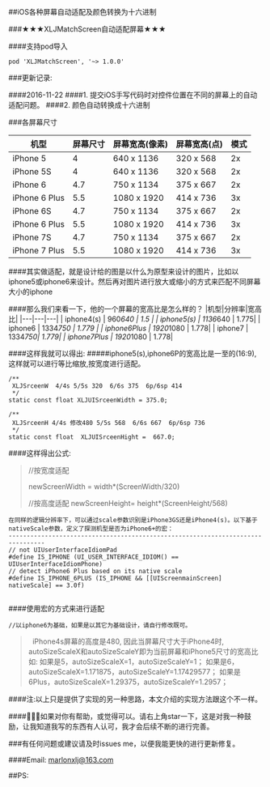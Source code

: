##iOS各种屏幕自动适配及颜色转换为十六进制


###★★★XLJMatchScreen自动适配屏幕★★★

####支持pod导入

```
pod 'XLJMatchScreen', '~> 1.0.0'

```

###更新记录:

####2016-11-22
####1. 提交iOS手写代码时对控件位置在不同的屏幕上的自动适配问题。
####2. 颜色自动转换成十六进制

###各屏幕尺寸


| 机型|屏幕尺寸 | 屏幕宽高(像素) |屏幕宽高(点) |模式 |
|---|---| ---| ---| ---|
|  iPhone 5 |  4| 640 x 1136| 320 x 568|	2x |
| iPhone 5S | 4  | 640 x 1136 | 320 x 568| 	2x |
| iPhone 6 | 4.7 | 750 x 1134 | 375 x 667 | 2x | 
| iPhone 6 Plus | 5.5 | 1080 x 1920 | 414 x 736 | 	3x |
| iPhone 6S | 4.7 | 750 x 1134 | 375 x 667 | 2x |
| iPhone 6 Plus | 5.5 | 1080 x 1920 | 414 x 736 |	3x |
| iPhone 7S | 4.7 | 750 x 1134 | 375 x 667 | 2x |
| iPhone 7 Plus | 5.5 | 1080 x 1920 | 414 x 736 |	3x |

####其实做适配，就是设计给的图是以什么为原型来设计的图片，比如以iphone5或iphone6来设计。然后再对图片进行放大或缩小的方式来匹配不同屏幕大小的iphone

####那么我们来看一下，他的一个屏幕的宽高比是怎么样的？
|机型|分辨率|宽高比|
|---|---|---|
| iphone4(s) | 960*640 | 1.5 |
| iphone5(s) | 1136*640 | 1.775|
| iphone6 | 1334*750 | 1.779 |
| iphone6Plus | 1920*1080 | 1.778|
| iphone7 | 1334*750| 1.779|
| iphone7Plus | 1920*1080 | 1.778|

####这样我就可以得出:
#####iphone5(s),iphone6P的宽高比是一至的(16:9),这样就可以进行等比缩放,按宽度进行适配。

```
/**
 XLJSrceenW  4/4s 5/5s 320  6/6s 375  6p/6sp 414 
 */
static const float XLJUISrceenWidth = 375.0;

/**
 XLJSrceenH 4/4s 修改480 5/5s 568  6/6s 667  6p/6sp 736
 */
static const float  XLJUISrceenHight =  667.0;

```
####这样得出公式:
>//按宽度适配
>
> newScreenWidth = width*(ScreenWidth/320)
> 
> //按高度适配
> newScreenHeight= height*(ScreenHeight/568)


```
在同样的逻辑分辨率下，可以通过scale参数识别是iPhone3GS还是iPhone4(s)。以下基于nativeScale参数，定义了探测机型是否为iPhone6+的宏：
--------------------------------------------------------------------------------
// not UIUserInterfaceIdiomPad
#define IS_IPHONE (UI_USER_INTERFACE_IDIOM() == UIUserInterfaceIdiomPhone)
// detect iPhone6 Plus based on its native scale
#define IS_IPHONE_6PLUS (IS_IPHONE && [[UIScreenmainScreen] nativeScale] == 3.0f)


```

####使用宏的方式来进行适配

```
//以iphone6为基础，如果是以其它为基础设计，请自行修改既可。

```
> 
>iPhone4s屏幕的高度是480, 因此当屏幕尺寸大于iPhone4时, autoSizeScaleX和autoSizeScaleY即为当前屏幕和iPhone5尺寸的宽高比如:
如果是5，autoSizeScaleX=1，autoSizeScaleY=1；
如果是6，autoSizeScaleX=1.171875，autoSizeScaleY=1.17429577；
如果是6Plus，autoSizeScaleX=1.29375，autoSizeScaleY=1.2957；

####注:以上只是提供了实现的另一种思路，本文介绍的实现方法跟这个不一样。


####🐼🐶🐶如果对你有帮助，或觉得可以。请右上角star一下，这是对我一种鼓励，让我知道我写的东西有人认可，我才会后续不断的进行完善。

###有任何问题或建议请及时issues me，以便我能更快的进行更新修复。

####Email: marlonxlj@163.com

##PS:
